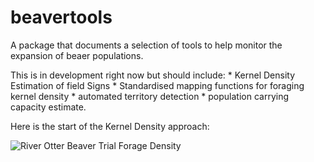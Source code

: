 
# beavertools

A package that documents a selection of tools to help monitor the
expansion of beaer populations.

This is in development right now but should include: \* Kernel Density
Estimation of field Signs \* Standardised mapping functions for foraging
kernel density \* automated territory detection \* population carrying
capacity estimate.

Here is the start of the Kernel Density approach:

![River Otter Beaver Trial Forage
Density](man/figures/OtterSequence.png)
